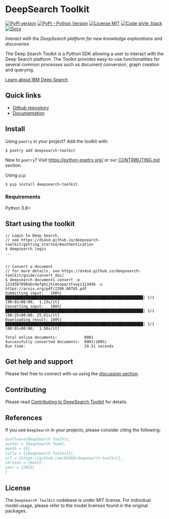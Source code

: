 # DeepSearch Toolkit

[![PyPI version](https://img.shields.io/pypi/v/deepsearch-toolkit)](https://pypi.org/project/deepsearch-toolkit/)
[![PyPI - Python Version](https://img.shields.io/pypi/pyversions/deepsearch-toolkit)](https://pypi.org/project/deepsearch-toolkit/)
[![License MIT](https://img.shields.io/github/license/ds4sd/deepsearch-toolkit)](https://opensource.org/licenses/MIT)
[![Code style: black](https://img.shields.io/badge/code%20style-black-000000.svg)](https://github.com/psf/black)
[![Docs](https://img.shields.io/badge/website-live-brightgreen)](https://ds4sd.github.io/deepsearch-toolkit/)


*Interact with the DeepSearch platform for new knowledge explorations and discoveries*


The Deep Search Toolkit is a Python SDK allowing a user to interact with the Deep Search platform. The Toolkit provides easy-to-use functionalities for several common processes such as document conversion, graph creation and querying.


[Learn about IBM Deep Search](https://ds4sd.github.io/)


## Quick links

- [Github repository](https://github.com/ds4sd/deepsearch-toolkit)
- [Documentation](https://ds4sd.github.io/deepsearch-toolkit/)


## Install

Using `poetry` in your project? Add the toolkit with:
```console
$ poetry add deepsearch-toolkit
```

New to `poetry`? Visit https://python-poetry.org/ or our [CONTRIBUTING.md](CONTRIBUTING.md) section.


Using `pip`:
```console
$ pip install deepsearch-toolkit
```

### Requirements

Python 3.8+


## Start using the toolkit

 ```console
// Login to Deep Search,
// see https://ds4sd.github.io/deepsearch-toolkit/getting_started/#authentication
$ deepsearch login
...


// Convert a document
// for more details, see https://ds4sd.github.io/deepsearch-toolkit/guide/convert_doc/
$ deepsearch documents convert -p 1234567890abcdefghijklmnopqrstvwyz123456 -u https://arxiv.org/pdf/2206.00785.pdf
Submitting input:   100%|█████████████████████████████████████████████████████████████| 1/1 [00:01<00:00,  1.23s/it]
Converting input:   100%|█████████████████████████████████████████████████████████████| 1/1 [00:25<00:00, 25.61s/it]
Downloading result: 100%|█████████████████████████████████████████████████████████████| 1/1 [00:01<00:00,  1.50s/it]

Total online documents:            0001
Successfully converted documents:  0001(100%)
Run time:                          29.51 seconds
```


## Get help and support

Please feel free to connect with us using the [discussion section](https://github.com/DS4SD/deepsearch-toolkit/discussions).


## Contributing

Please read [Contributing to DeepSearch Toolkit](./CONTRIBUTING.md) for details.


## References

If you use `DeepSearch` in your projects, please consider citing the following:

```bib
@software{DeepSearch Toolkit,
author = {DeepSearch Team},
month = {6},
title = {{DeepSearch Toolkit}},
url = {https://github.com/DS4SD/deepsearch-toolkit},
version = {main},
year = {2022}
}
```

## License

The `DeepSearch Toolkit` codebase is under MIT license.
For individual model usage, please refer to the model licenses found in the original packages.
